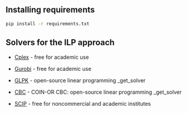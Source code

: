 ## Installing requirements ##
```sh
pip install -r requirements.txt
```


## Solvers for the ILP approach ##
* [Cplex] - free for academic use 
* [Gurobi] - free for academic use
* [GLPK] - open-source linear programming _get_solver
* [CBC] - COIN-OR CBC: open-source linear programming _get_solver
* [SCIP] - free for noncommercial and academic institutes



   [Cplex]: <https://www.ibm.com/products/ilog-cplex-optimization-studio>
   [Gurobi]: <http://www.gurobi.com/>
   [GLPK]: <https://www.gnu.org/software/glpk/>
   [CBC]: <https://projects.coin-or.org/Cbc>
   [SCIP]: <https://scip.zib.de/>
   [embedding/solver.py]: https://github.com/atomassi/mapping_distrinet/blob/897abd1a84017b75bb8fd89b65a4619d5f4c7c69/embedding/solve.py#L12
